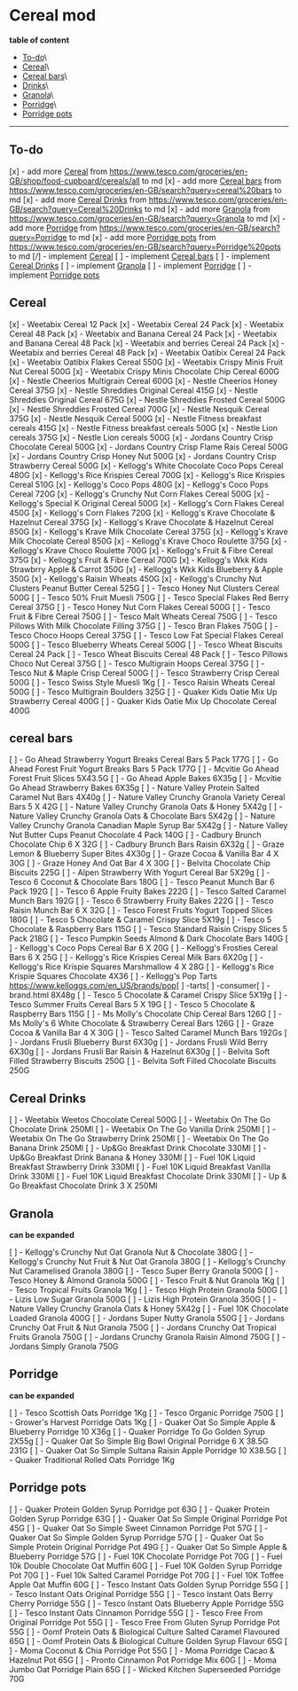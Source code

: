 # Cereal mod


**table of content**

* [To-do](#to-do)\
* [Cereal](#cereal)\
* [Cereal bars](#cereal_bars)\
* [Drinks](#drinks)\
* [Granola](#granola)\
* [Porridge](#Porridge)\
* [Porridge pots](#Porridge_pots)


---

## To-do


[x] - add more [Cereal](#cereal) from https://www.tesco.com/groceries/en-GB/shop/food-cupboard/cereals/all to md
[x] - add more [Cereal bars](#cereal_bars) from https://www.tesco.com/groceries/en-GB/search?query=cereal%20bars to md
[x] - add more [Cereal Drinks](#cereal_drinks) from https://www.tesco.com/groceries/en-GB/search?query=Cereal%20Drinks to md
[x] - add more [Granola](#granola) from https://www.tesco.com/groceries/en-GB/search?query=Granola to md
[x] - add more [Porridge](#Porridge) from https://www.tesco.com/groceries/en-GB/search?query=Porridge to md
[x] - add more [Porridge pots](#Porridge_pots) from https://www.tesco.com/groceries/en-GB/search?query=Porridge%20pots to md
[/] - implement [Cereal](#cereal)
[ ] - implement [Cereal bars](#cereal_bars)
[ ] - implement [Cereal Drinks](#drinks)
[ ] - implement [Granola](#granola)
[ ] - implement [Porridge](#Porridge)
[ ] - implement [Porridge pots](#Porridge_pots)


## Cereal


[x] - Weetabix Cereal 12 Pack
[x] - Weetabix Cereal 24 Pack
[x] - Weetabix Cereal 48 Pack
[x] - Weetabix and Banana Cereal 24 Pack
[x] - Weetabix and Banana Cereal 48 Pack
[x] - Weetabix and berries Cereal 24 Pack
[x] - Weetabix and berries Cereal 48 Pack
[x] - Weetabix Oatibix Cereal 24 Pack
[x] - Weetabix Oatibix Flakes Cereal 550G
[x] - Weetabix Crispy Minis Fruit Nut Cereal 500G
[x] - Weetabix Crispy Minis Chocolate Chip Cereal 600G
[x] - Nestle Cheerios Multigrain Cereal 600G
[x] - Nestle Cheerios Honey Cereal 375G
[x] - Nestle Shreddies Original Cereal 415G
[x] - Nestle Shreddies Original Cereal 675G
[x] - Nestle Shreddies Frosted Cereal 500G
[x] - Nestle Shreddies Frosted Cereal 700G
[x] - Nestle Nesquik Cereal 375G
[x] - Nestle Nesquik Cereal 500G
[x] - Nestle Fitness breakfast cereals 415G
[x] - Nestle Fitness breakfast cereals 500G
[x] - Nestle Lion cereals 375G
[x] - Nestle Lion cereals 500G
[x] - Jordans Country Crisp Chocolate Cereal 500G
[x] - Jordans Country Crisp Flame Rais Cereal 500G
[x] - Jordans Country Crisp Honey Nut 500G
[x] - Jordans Country Crisp Strawberry Cereal 500G
[x] - Kellogg's White Chocolate Coco Pops Cereal 480G
[x] - Kellogg's Rice Krispies Cereal 700G
[x] - Kellogg's Rice Krispies Cereal 510G
[x] - Kellogg's Coco Pops 480G
[x] - Kellogg's Coco Pops Cereal 720G
[x] - Kellogg's Crunchy Nut Corn Flakes Cereal 500G
[x] - Kellogg's Special K Original Cereal 500G
[x] - Kellogg's Corn Flakes Cereal 450G
[x] - Kellogg's Corn Flakes 720G
[x] - Kellogg's Krave Chocolate & Hazelnut Cereal 375G
[x] - Kellogg's Krave Chocolate & Hazelnut Cereal 850G
[x] - Kellogg's Krave Milk Chocolate Cereal 375G
[x] - Kellogg's Krave Milk Chocolate Cereal 850G
[x] - Kellogg's Krave Choco Roulette 375G
[x] - Kellogg's Krave Choco Roulette 700G
[x] - Kellogg's Fruit & Fibre Cereal 375G
[x] - Kellogg's Fruit & Fibre Cereal 700G
[x] - Kellogg's Wkk Kids Strawbrry Apple & Carrot 350G
[x] - Kellogg's Wkk Kids Blueberry & Apple 350G
[x] - Kellogg's Raisin Wheats 450G
[x] - Kellogg's Crunchy Nut Clusters Peanut Butter Cereal 525G
[ ] - Tesco Honey Nut Clusters Cereal 500G
[ ] - Tesco 50% Fruit Muesli 750G
[ ] - Tesco Special Flakes Red Berry Cereal 375G
[ ] - Tesco Honey Nut Corn Flakes Cereal 500G
[ ] - Tesco Fruit & Fibre Cereal 750G
[ ] - Tesco Malt Wheats Cereal 750G
[ ] - Tesco Pillows With Milk Chocolate Filling 375G
[ ] - Tesco Bran Flakes 750G
[ ] - Tesco Choco Hoops Cereal 375G
[ ] - Tesco Low Fat Special Flakes Cereal 500G
[ ] - Tesco Blueberry Wheats Cereal 500G
[ ] - Tesco Wheat Biscuits Cereal 24 Pack
[ ] - Tesco Wheat Biscuits Cereal 48 Pack
[ ] - Tesco Pillows Choco Nut Cereal 375G
[ ] - Tesco Multigrain Hoops Cereal 375G
[ ] - Tesco Nut & Maple Crisp Cereal 500G
[ ] - Tesco Strawberry Crisp Cereal 500G
[ ] - Tesco Swiss Style Muesli 1Kg
[ ] - Tesco Raisin Wheats Cereal 500G
[ ] - Tesco Multigrain Boulders 325G
[ ] - Quaker Kids Oatie Mix Up Strawberry Cereal 400G
[ ] - Quaker Kids Oatie Mix Up Chocolate Cereal 400G


## cereal bars


[ ] - Go Ahead Strawberry Yogurt Breaks Cereal Bars 5 Pack 177G
[ ] - Go Ahead Forest Fruit Yogurt Breaks Bars 5 Pack 177G
[ ] - Mcvitie Go Ahead Forest Fruit Slices 5X43.5G
[ ] - Go Ahead Apple Bakes 6X35g
[ ] - Mcvitie Go Ahead Strawberry Bakes 6X35g
[ ] - Nature Valley Protein Salted Caramel Nut Bars 4X40g
[ ] - Nature Valley Crunchy Granola Variety Cereal Bars 5 X 42G
[ ] - Nature Valley Crunchy Granola Oats & Honey 5X42g
[ ] - Nature Valley Crunchy Granola Oats & Chocolate Bars 5X42g
[ ] - Nature Valley Crunchy Granola Canadian Maple Syrup Bar 5X42g
[ ] - Nature Valley Nut Butter Cups Peanut Chocolate 4 Pack 140G
[ ] - Cadbury Brunch Chocolate Chip 6 X 32G
[ ] - Cadbury Brunch Bars Raisin 6X32g
[ ] - Graze Lemon & Blueberry Super Bites 4X30g
[ ] - Graze Cocoa & Vanilla Bar 4 X 30G
[ ] - Graze Honey And Oat Bar 4 X 30G
[ ] - Belvita Chocolate Chip Biscuits 225G
[ ] - Alpen Strawberry With Yogurt Cereal Bar 5X29g
[ ] - Tesco 6 Coconut & Chocolate Bars 180G
[ ] - Tesco Peanut Munch Bar 6 Pack 192G
[ ] - Tesco 6 Apple Fruity Bakes 222G
[ ] - Tesco Salted Caramel Munch Bars 192G
[ ] - Tesco 6 Strawberry Fruity Bakes 222G
[ ] - Tesco Raisin Munch Bar 6 X 32G
[ ] - Tesco Forest Fruits Yogurt Topped Slices 180G
[ ] - Tesco 5 Chocolate & Caramel Crispy Slice 5X19g
[ ] - Tesco 5 Chocolate & Raspberry Bars 115G
[ ] - Tesco Standard Raisin Crispy Slices 5 Pack 218G
[ ] - Tesco Pumpkin Seeds Almond & Dark Chocolate Bars 140G
[ ] - Kellogg's Coco Pops Cereal Bar 6 X 20G
[ ] - Kellogg's Frosties Cereal Bars 6 X 25G
[ ] - Kellogg's Rice Krispies Cereal Milk Bars 6X20g
[ ] - Kellogg's Rice Krispie Squares Marshmallow 4 X 28G
[ ] - Kellogg's Rice Krispie Squares Chocolate 4X36
[ ] - Kellogg's Pop Tarts https://www.kelloggs.com/en_US/brands/pop[ ] -tarts[ ] -consumer[ ] -brand.html 8X48g
[ ] - Tesco 5 Chocolate & Caramel Crispy Slice 5X19g
[ ] - Tesco Summer Fruits Cereal Bars 5 X 19G
[ ] - Tesco 5 Chocolate & Raspberry Bars 115G
[ ] - Ms Molly's Chocolate Chip Cereal Bars 126G
[ ] - Ms Molly's 6 White Chocolate & Strawberry Cereal Bars 126G
[ ] - Graze Cocoa & Vanilla Bar 4 X 30G
[ ] - Tesco Salted Caramel Munch Bars 192Gs
[ ] - Jordans Frusli Blueberry Burst 6X30g
[ ] - Jordans Frusli Wild Berry 6X30g
[ ] - Jordans Frusli Bar Raisin & Hazelnut 6X30g
[ ] - Belvita Soft Filled Strawberry Biscuits 250G
[ ] - Belvita Soft Filled Chocolate Biscuits 250G

## Cereal Drinks


[ ] - Weetabix Weetos Chocolate Cereal 500G
[ ] - Weetabix On The Go Chocolate Drink 250Ml
[ ] - Weetabix On The Go Vanilla Drink 250Ml
[ ] - Weetabix On The Go Strawberry Drink 250Ml
[ ] - Weetabix On The Go Banana Drink 250Ml
[ ] - Up&Go Breakfast Drink Chocolate 330Ml
[ ] - Up&Go Breakfast Drink Banana & Honey 330Ml
[ ] - Fuel 10K Liquid Breakfast Strawberry Drink 330Ml
[ ] - Fuel 10K Liquid Breakfast Vanilla Drink 330Ml
[ ] - Fuel 10K Liquid Breakfast Chocolate Drink 330Ml
[ ] - Up & Go Breakfast Chocolate Drink 3 X 250Ml


## Granola
**can be expanded**

[ ] - Kellogg's Crunchy Nut Oat Granola Nut & Chocolate 380G
[ ] - Kellogg's Crunchy Nut Fruit & Nut Oat Granola 380G
[ ] - Kellogg's Crunchy Nut Caramelised Granola 380G
[ ] - Tesco Super Berry Granola 500G
[ ] - Tesco Honey & Almond Granola 500G
[ ] - Tesco Fruit & Nut Granola 1Kg
[ ] - Tesco Tropical Fruits Granola 1Kg
[ ] - Tesco High Protein Granola 500G
[ ] - Lizis Low Sugar Granola 500G
[ ] - Lizis High Protein Granola 350G
[ ] - Nature Valley Crunchy Granola Oats & Honey 5X42g
[ ] - Fuel 10K Chocolate Loaded Granola 400G
[ ] - Jordans Super Nutty Granola 550G
[ ] - Jordans Crunchy Oat Fruit & Nut Granola 750G
[ ] - Jordans Crunchy Oat Tropical Fruits Granola 750G
[ ] - Jordans Crunchy Granola Raisin Almond 750G
[ ] - Jordans Simply Granola 750G


## Porridge
**can be expanded**

[ ] - Tesco Scottish Oats Porridge 1Kg
[ ] - Tesco Organic Porridge 750G
[ ] - Grower's Harvest Porridge Oats 1Kg
[ ] - Quaker Oat So Simple Apple & Blueberry Porridge 10 X36g
[ ] - Quaker Porridge To Go Golden Syrup 2X55g
[ ] - Quaker Oat So Simple Big Bowl Original Porridge 6 X 38.5G 231G
[ ] - Quaker Oat So Simple Sultana Raisin Apple Porridge 10 X38.5G
[ ] - Quaker Traditional Rolled Oats Porridge 1Kg


## Porridge pots


[ ] - Quaker Protein Golden Syrup Porridge pot 63G
[ ] - Quaker Protein Golden Syrup Porridge 63G
[ ] - Quaker Oat So Simple Original Porridge Pot 45G
[ ] - Quaker Oat So Simple Sweet Cinnamon Porridge Pot 57G
[ ] - Quaker Oat So Simple Golden Syrup Porridge 57G
[ ] - Quaker Oat So Simple Protein Original Porridge Pot 49G
[ ] - Quaker Oat So Simple Apple & Blueberry Porridge 57G
[ ] - Fuel 10K Chocolate Porridge Pot 70G
[ ] - Fuel 10k Double Chocolate Oat Muffin 60G
[ ] - Fuel 10K Golden Syrup Porridge Pot 70G
[ ] - Fuel 10k Salted Caramel Porridge Pot 70G
[ ] - Fuel 10K Toffee Apple Oat Muffin 60G
[ ] - Tesco Instant Oats Golden Syrup Porridge 55G
[ ] - Tesco Instant Oats Original Porridge 55G
[ ] - Tesco Instant Oats Berry Cherry Porridge 55G
[ ] - Tesco Instant Oats Blueberry Apple Porridge 55G
[ ] - Tesco Instant Oats Cinnamon Porridge 55G
[ ] - Tesco Free From Original Porridge Pot 55G
[ ] - Tesco Free From Gluten Syrup Porridge Pot 55G
[ ] - Oomf Protein Oats & Biological Culture Salted Caramel Flavoured 65G
[ ] - Oomf Protein Oats & Biological Culture Golden Syrup Flavour 65G
[ ] - Moma Coconut & Chia Porridge Pot 55G
[ ] - Moma Porridge Cacao & Hazelnut Pot 65G
[ ] - Pronto Cinnamon Pot Porridge Mix 60G
[ ] - Moma Jumbo Oat Porridge Plain 65G
[ ] - Wicked Kitchen Superseeded Porridge 70G
